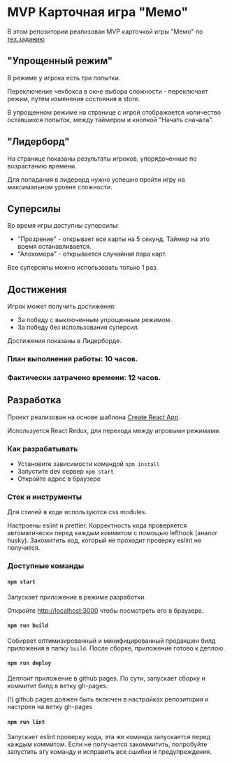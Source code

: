 # MVP Карточная игра "Мемо"

В этом репозитории реализован MVP карточкой игры "Мемо" по [тех.заданию](./docs/mvp-spec.md)

## "Упрощенный режим"
В режиме у игрока есть три попытки.

Переключение чекбокса в окне выбора сложности - переключает режим, путем изменения состояния в store. 

В упрощенном режиме на странице с игрой отображается количество оставшихся попыток, между таймером и кнопкой "Начать сначала".

## "Лидерборд"
На странице показаны результаты игроков, упорядоченные по возрастанию времени.

Для попадания в лидерорд нужно успешно пройти игру на максимальном уровне сложности.

## Суперсилы
Во время игры доступны суперсилы:
- "Прозрение" - открывает все карты на 5 секунд. Таймер на это время останавливается.
- "Алохомора" - открывается случайная пара карт. 

Все суперсилы можно использовать только 1 раз.

## Достижения
Игрок может получить достижения:
- За победу с выключенным упрощенным режимом.
- За победу без использования суперсил.

Достижения показаны в Лидерборде.

### План выполнения работы: 10 часов.
### Фактически затрачено времени: 12 часов.

## Разработка

Проект реализован на основе шаблона [Create React App](https://github.com/facebook/create-react-app).

Используется React Redux, для перехода между игровыми режимами.

### Как разрабатывать

- Установите зависимости командой `npm install`
- Запустите dev сервер `npm start`
- Откройте адрес в браузере

### Стек и инструменты

Для стилей в коде используются css modules.

Настроены eslint и prettier. Корректность кода проверяется автоматически перед каждым коммитом с помощью lefthook (аналог husky). Закомитить код, который не проходит проверку eslint не получится.

### Доступные команды

#### `npm start`

Запускает приложение в режиме разработки.

Откройте [http://localhost:3000](http://localhost:3000) чтобы посмотреть его в браузере.

#### `npm run build`

Собирает оптимизированный и минифицированный продакшен билд приложения в папку `build`.
После сборке, приложение готово к деплою.

#### `npm run deploy`

Деплоит приложение в github pages. По сути, запускает сборку и коммитит билд в ветку gh-pages.

(!) github pages должен быть включен в настройках репозитория и настроен на ветку gh-pages

#### `npm run lint`

Запускает eslint проверку кода, эта же команда запускается перед каждым коммитом.
Если не получается закоммитить, попробуйте запустить эту команду и исправить все ошибки и предупреждения.
